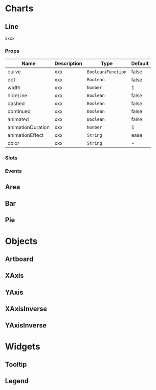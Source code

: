# Charts

## Line

xxxx

### Props

| Name              | Description | Type                 | Default |
| ----------------- | ----------- | -------------------- | ------- |
| curve             | xxx         | `Boolean`/`Function` | false   |
| dot               | xxx         | `Boolean`            | false   |
| width             | xxx         | `Number`             | 1       |
| hideLine          | xxx         | `Boolean`            | false   |
| dashed            | xxx         | `Boolean`            | false   |
| continued         | xxx         | `Boolean`            | false   |
| animated          | xxx         | `Boolean`            | false   |
| animationDuration | xxx         | `Number`             | 1       |
| animationEffect   | xxx         | `String`             | ease    |
| color             | xxx         | `String`             | -       |

### Slots

### Events

## Area

## Bar

## Pie

# Objects

## Artboard

## XAxis

## YAxis

## XAxisInverse

## YAxisInverse

# Widgets

## Tooltip

## Legend
